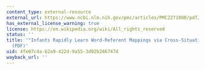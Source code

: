 ```yaml
---
content_type: external-resource
external_url: https://www.ncbi.nlm.nih.gov/pmc/articles/PMC2271000/pdf/nihms40879.pdf
has_external_license_warning: true
license: https://en.wikipedia.org/wiki/All_rights_reserved
status: ''
title: '"Infants Rapidly Learn Word-Referent Mappings via Cross-Situational Statistics"
  (PDF)'
uid: 4fe07c4a-b2a9-422d-9a55-3d02b246747d
wayback_url: ''
---
```

